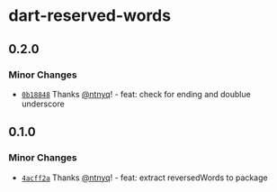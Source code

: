 # dart-reserved-words

## 0.2.0

### Minor Changes

- [`0b18848`](https://github.com/ntnyq/dart-packages/commit/0b1884824cc95bcb4efe178f31e903d688780307) Thanks [@ntnyq](https://github.com/ntnyq)! - feat: check for ending and doublue underscore

## 0.1.0

### Minor Changes

- [`4acff2a`](https://github.com/ntnyq/dart-packages/commit/4acff2a240aac935231c32767d24d6a1185095ba) Thanks [@ntnyq](https://github.com/ntnyq)! - feat: extract reversedWords to package
